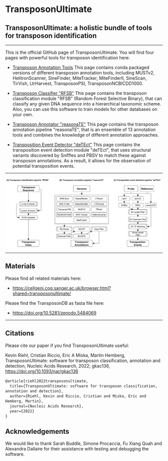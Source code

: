 # TransposonUltimate

## TransposonUltimate: a holistic bundle of tools for transposon identification

---

This is the official GitHub page of TransposonUltimate. You will find four pages with powerful tools for transposon identification here:

* [Transposon Annotation Tools](https://github.com/DerKevinRiehl/transposon_annotation_tools)
This page contains conda packaged versions of different transposon annotation tools, including MUSTv2, HelitronScanner, SineFinder, MiteTracker, MiteFinderII, SineScan, TirVish, LtrHarvest, TransposonPSI, TransposonNCBICDD1000.

* [Transposon Classifier "RFSB"](https://github.com/DerKevinRiehl/transposon_classifier_rfsb)
This page contains the transposon classification module "RFSB" (Random Forest Selective Binary), that can classify any given DNA sequence into a hierarchical taxonomic scheme.
Also, you can use this software to train models for other databases on your own.

* [Transposon Annotator "reasonaTE"](https://github.com/DerKevinRiehl/transposon_annotation_reasonaTE)
This page contains the transposon annotation pipeline "reasonaTE", that is an ensemble of 13 annotation tools and combines the knowledge of different annotation approaches.

* [Transposition Event Detector "deTEct"](https://github.com/DerKevinRiehl/transposition_detector_deTEct)
This page contains the transposition event detection module "deTEct", that uses structural variants discovered by Sniffles and PBSV to match these against transposon annotations. As a result, it allows for the observation of potential transposition events.

---

![alt text](https://github.com/DerKevinRiehl/TransposonUltimate/blob/main/Pipelines.PNG)


---

## Materials
Please find all related materials here:
* https://cellgeni.cog.sanger.ac.uk/browser.html?shared=transposonultimate/ 

Please find the TransposonDB as fasta file here:
* https://doi.org/10.5281/zenodo.5484069

---

## Citations
Please cite our paper if you find TransposonUltimate useful:

Kevin Riehl, Cristian Riccio, Eric A Miska, Martin Hemberg, TransposonUltimate: software for transposon classification, annotation and detection, Nucleic Acids Research, 2022; gkac136, https://doi.org/10.1093/nar/gkac136

```
@article{riehl2022transposonultimate,
  title={TransposonUltimate: software for transposon classification, annotation and detection},
  author={Riehl, Kevin and Riccio, Cristian and Miska, Eric and Hemberg, Martin},
  journal={Nucleic Acids Research},
  year={2022}
}
```

## Acknowledgements
We would like to thank Sarah Buddle, Simone Procaccia, Fu Xiang Quah and Alexandra Dallaire for their assistance with testing and debugging the software.
